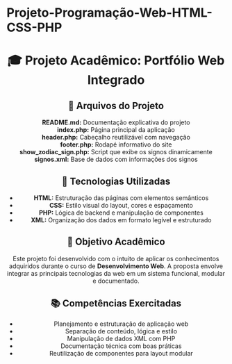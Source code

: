 # Projeto-Programação-Web-HTML-CSS-PHP

   <header>
    <h1>🎓 Projeto Acadêmico: Portfólio Web Integrado</h1>

  <div class="section">
    <h2>📁 Arquivos do Projeto</h2>
    <div class="arquivo"><strong>README.md:</strong> Documentação explicativa do projeto</div>
    <div class="arquivo"><strong>index.php:</strong> Página principal da aplicação</div>
    <div class="arquivo"><strong>header.php:</strong> Cabeçalho reutilizável com navegação</div>
    <div class="arquivo"><strong>footer.php:</strong> Rodapé informativo do site</div>
    <div class="arquivo"><strong>show_zodiac_sign.php:</strong> Script que exibe os signos dinamicamente</div>
    <div class="arquivo"><strong>signos.xml:</strong> Base de dados com informações dos signos</div>
  </div>

  <div class="section">
    <h2>🧠 Tecnologias Utilizadas</h2>
    <ul>
      <li><strong>HTML:</strong> Estruturação das páginas com elementos semânticos</li>
      <li><strong>CSS:</strong> Estilo visual do layout, cores e espaçamento</li>
      <li><strong>PHP:</strong> Lógica de backend e manipulação de componentes</li>
      <li><strong>XML:</strong> Organização dos dados em formato legível e estruturado</li>
    </ul>
  </div>

  <div class="section">
    <h2>🎯 Objetivo Acadêmico</h2>
    <p>
      Este projeto foi desenvolvido com o intuito de aplicar os conhecimentos adquiridos durante o curso de <strong>Desenvolvimento Web</strong>. A proposta envolve integrar as principais tecnologias da web em um sistema funcional, modular e documentado.
    </p>
  </div>

  <div class="section">
    <h2>📚 Competências Exercitadas</h2>
    <ul>
      <li>Planejamento e estruturação de aplicação web</li>
      <li>Separação de conteúdo, lógica e estilo</li>
      <li>Manipulação de dados XML com PHP</li>
      <li>Documentação técnica com boas práticas</li>
      <li>Reutilização de componentes para layout modular</li>
    </ul>
  </div>

  

</body>
</html>

